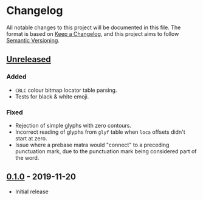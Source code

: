 # Changelog

All notable changes to this project will be documented in this file. The
format is based on [Keep a Changelog], and this project aims to follow
[Semantic Versioning].

## [Unreleased]

### Added

- `CBLC` colour bitmap locator table parsing.
- Tests for black & white emoji.

### Fixed

- Rejection of simple glyphs with zero contours.
- Incorrect reading of glyphs from `glyf` table when `loca` offsets didn't
  start at zero.
- Issue where a prebase matra would "connect" to a preceding punctuation mark,
  due to the punctuation mark being considered part of the word.

## [0.1.0] - 2019-11-20

- Initial release

[unreleased]: https://github.com/yeslogic/allsorts/compare/v0.1.0...HEAD
[0.1.0]: https://github.com/yeslogic/allsorts/releases/tag/v0.1.0
[Keep a Changelog]: https://keepachangelog.com/en/1.0.0
[Semantic Versioning]: https://semver.org/spec/v2.0.0.html
